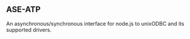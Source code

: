 ASE-ATP
---------

An asynchronous/synchronous interface for node.js to unixODBC and its supported
drivers.
